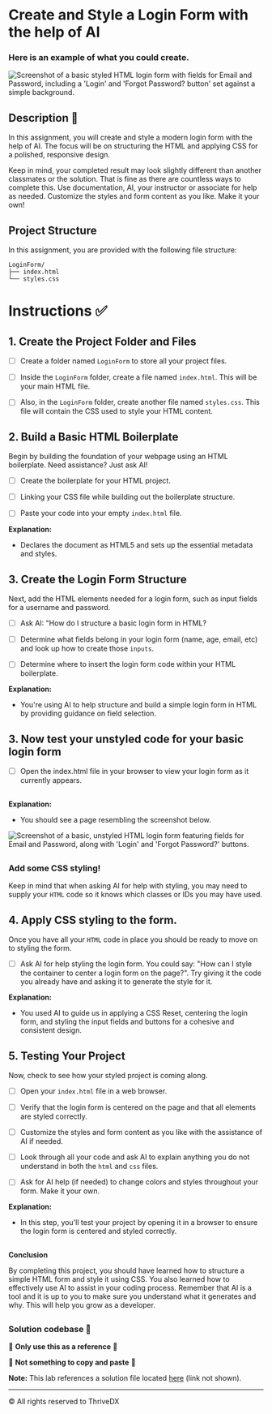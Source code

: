 
# Create and Style a Login Form with the help of AI

### Here is an example of what you could create.
![Screenshot of a basic styled HTML login form with fields for Email and Password, including a 'Login' and 'Forgot Password? button' set against a simple background.](./assets/images/example.png)

## Description 📄
In this assignment, you will create and style a modern login form with the help of AI. The focus will be on structuring the HTML and applying CSS for a polished, responsive design.

Keep in mind, your completed result may look slightly different than another classmates or the solution. That is fine as there are countless ways to complete this. Use documentation, AI, your instructor or associate for help as needed.
Customize the styles and form content as you like. 
Make it your own!

##

## Project Structure

In this assignment, you are provided with the following file structure:

```
LoginForm/
├── index.html
└── styles.css
```

# Instructions ✅

## 1. **Create the Project Folder and Files**
   - [ ] Create a folder named `LoginForm` to store all your project files.
   
   - [ ] Inside the `LoginForm` folder, create a file named `index.html`. This will be your main HTML file.
   
   - [ ] Also, in the `LoginForm` folder, create another file named `styles.css`. This file will contain the CSS used to style your HTML content.


## 2. **Build a Basic HTML Boilerplate**
Begin by building the foundation of your webpage using an HTML boilerplate. Need assistance? Just ask AI!

- [ ] Create the boilerplate for your HTML project.

- [ ] Linking your CSS file while building out the boilerplate structure. 

- [ ] Paste your code into your empty `index.html` file.

**Explanation:**
- Declares the document as HTML5 and sets up the essential metadata and styles.

## 3. **Create the Login Form Structure** 
Next, add the HTML elements needed for a login form, such as input fields for a username and password. 

- [ ] Ask AI: "How do I structure a basic login form in HTML? 

- [ ] Determine what fields belong in your login form (name, age, email, etc) and look up how to create those `inputs`.

- [ ] Determine where to insert the login form code within your HTML boilerplate.

**Explanation:**
- You're using AI to help structure and build a simple login form in HTML by providing guidance on field selection.

## 3. **Now test your unstyled code for your basic login form**

- [ ] Open the index.html file in your browser to view your login form as it currently appears.

##

**Explanation:**
- You should see a page resembling the screenshot below.

![Screenshot of a basic, unstyled HTML login form featuring fields for Email and Password, along with 'Login' and 'Forgot Password?' buttons.](./assets/images/example2.png)

##

 ### Add some CSS styling!

 Keep in mind that when asking AI for help with styling, you may need to supply your `HTML` code so it knows which classes or IDs you may have used.

## 4. **Apply CSS styling to the form.**
Once you have all your `HTML` code in place you should be ready to move on to styling the form.

- [ ] Ask AI for help styling the login form. You could say: "How can I style the container to center a login form on the page?". Try giving it the code you already have and asking it to generate the style for it.

**Explanation:**
- You used AI to guide us in applying a CSS Reset, centering the login form, and styling the input fields and buttons for a cohesive and consistent design.

## 5. **Testing Your Project**
Now, check to see how your styled project is coming along.

- [ ] Open your `index.html` file in a web browser.

- [ ] Verify that the login form is centered on the page and that all elements are styled correctly.

- [ ] Customize the styles and form content as you like with the assistance of AI if needed.

- [ ] Look through all your code and ask AI to explain anything you do not understand in both the `html` and `css` files.

- [ ] Ask for AI help (if needed) to change colors and styles throughout your form. Make it your own. 

**Explanation:**
- In this step, you'll test your project by opening it in a browser to ensure the login form is centered and styled correctly. 

## 

**Conclusion**

By completing this project, you should have learned how to structure a simple HTML form and style it using CSS. You also learned how to effectively use AI to assist in your coding process. Remember that AI is a tool and it is up to you to make sure you understand what it generates and why. This will help you grow as a developer.

##

### Solution codebase 👀
🛑 **Only use this as a reference** 🛑

💾 **Not something to copy and paste** 💾

**Note:**  This lab references a solution file located [here](https://github.com/HackerUSA-CE/aisd-wde-03-styling-a-form/tree/solution) (link not shown).

---

© All rights reserved to ThriveDX
